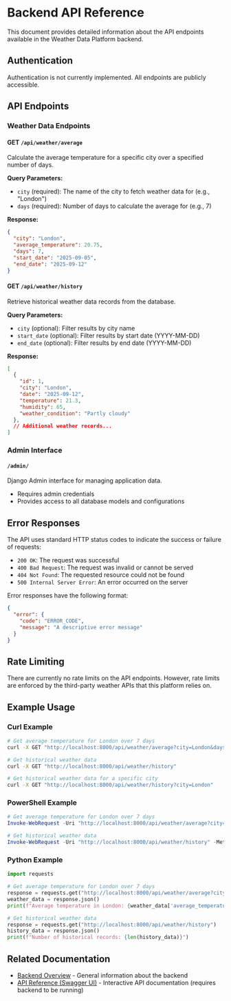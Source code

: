 # Backend API Reference

This document provides detailed information about the API endpoints available in the Weather Data Platform backend.

## Authentication

Authentication is not currently implemented. All endpoints are publicly accessible.

## API Endpoints

### Weather Data Endpoints

#### GET `/api/weather/average`

Calculate the average temperature for a specific city over a specified number of days.

**Query Parameters:**

- `city` (required): The name of the city to fetch weather data for (e.g., "London")
- `days` (required): Number of days to calculate the average for (e.g., 7)

**Response:**

```json
{
  "city": "London",
  "average_temperature": 20.75,
  "days": 7,
  "start_date": "2025-09-05",
  "end_date": "2025-09-12"
}
```

#### GET `/api/weather/history`

Retrieve historical weather data records from the database.

**Query Parameters:**

- `city` (optional): Filter results by city name
- `start_date` (optional): Filter results by start date (YYYY-MM-DD)
- `end_date` (optional): Filter results by end date (YYYY-MM-DD)

**Response:**

```json
[
  {
    "id": 1,
    "city": "London",
    "date": "2025-09-12",
    "temperature": 21.3,
    "humidity": 65,
    "weather_condition": "Partly cloudy"
  },
  // Additional weather records...
]
```

### Admin Interface

#### `/admin/`

Django Admin interface for managing application data.

- Requires admin credentials
- Provides access to all database models and configurations

## Error Responses

The API uses standard HTTP status codes to indicate the success or failure of requests:

- `200 OK`: The request was successful
- `400 Bad Request`: The request was invalid or cannot be served
- `404 Not Found`: The requested resource could not be found
- `500 Internal Server Error`: An error occurred on the server

Error responses have the following format:

```json
{
  "error": {
    "code": "ERROR_CODE",
    "message": "A descriptive error message"
  }
}
```

## Rate Limiting

There are currently no rate limits on the API endpoints. However, rate limits are enforced by the third-party weather APIs that this platform relies on.

## Example Usage

### Curl Example

```bash
# Get average temperature for London over 7 days
curl -X GET "http://localhost:8000/api/weather/average?city=London&days=7"

# Get historical weather data
curl -X GET "http://localhost:8000/api/weather/history"

# Get historical weather data for a specific city
curl -X GET "http://localhost:8000/api/weather/history?city=London"
```

### PowerShell Example

```powershell
# Get average temperature for London over 7 days
Invoke-WebRequest -Uri "http://localhost:8000/api/weather/average?city=London&days=7" -Method GET

# Get historical weather data
Invoke-WebRequest -Uri "http://localhost:8000/api/weather/history" -Method GET
```

### Python Example

```python
import requests

# Get average temperature for London over 7 days
response = requests.get("http://localhost:8000/api/weather/average?city=London&days=7")
weather_data = response.json()
print(f"Average temperature in London: {weather_data['average_temperature']}°C")

# Get historical weather data
response = requests.get("http://localhost:8000/api/weather/history")
history_data = response.json()
print(f"Number of historical records: {len(history_data)}")
```

## Related Documentation

- [Backend Overview](./overview.md) - General information about the backend
- [API Reference (Swagger UI)](http://localhost:8000/swagger/) - Interactive API documentation (requires backend to be running)